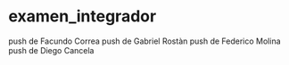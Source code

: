 # examen_integrador
push de Facundo Correa
push de Gabriel Rostàn 
push de Federico Molina
push de Diego Cancela
